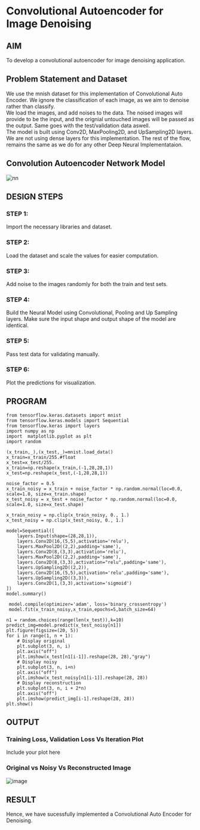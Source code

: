 # Convolutional Autoencoder for Image Denoising

## AIM

To develop a convolutional autoencoder for image denoising application.

## Problem Statement and Dataset
We use the mnish dataset for this implementation of Convolutional Auto Encoder. We ignore the classification of each image, as we aim to denoise rather than classify.
<br>We load the images, and add noises to the data. The noised images will provide to be the input, and the orignial untouched images will be passed as the output. 
Same goes with the test/validation data aswell.
<br>The model is built using Conv2D, MaxPooling2D, and UpSampling2D layers. We are not using dense layers for this implementation. 
The rest of the flow, remains the same as we do for any other Deep Neural Implementataion.

## Convolution Autoencoder Network Model

![nn](https://user-images.githubusercontent.com/65499285/200237286-29f2220e-c59c-4951-bf6f-3b353fd420ac.svg)

## DESIGN STEPS

### STEP 1:
Import the necessary libraries and dataset.

### STEP 2:
Load the dataset and scale the values for easier computation.

### STEP 3:
Add noise to the images randomly for both the train and test sets.

### STEP 4:
Build the Neural Model using Convolutional, Pooling and Up Sampling layers. Make sure the input shape and output shape of the model are identical.

### STEP 5:
Pass test data for validating manually. 

### STEP 6: 
Plot the predictions for visualization.

## PROGRAM

```python3
from tensorflow.keras.datasets import mnist
from tensorflow.keras.models import Sequential
from tensorflow.keras import layers
import numpy as np
import  matplotlib.pyplot as plt
import random
```
```python3
(x_train,_),(x_test,_)=mnist.load_data()
x_train=x_train/255.#float
x_test=x_test/255.
x_train=np.reshape(x_train,(-1,28,28,1))
x_test=np.reshape(x_test,(-1,28,28,1))
```
```python3
noise_factor = 0.5
x_train_noisy = x_train + noise_factor * np.random.normal(loc=0.0, scale=1.0, size=x_train.shape) 
x_test_noisy = x_test + noise_factor * np.random.normal(loc=0.0, scale=1.0, size=x_test.shape) 

x_train_noisy = np.clip(x_train_noisy, 0., 1.)
x_test_noisy = np.clip(x_test_noisy, 0., 1.)
```
```python3
model=Sequential([
    layers.Input(shape=(28,28,1)),
    layers.Conv2D(16,(5,5),activation='relu'),
    layers.MaxPool2D((2,2),padding='same'),
    layers.Conv2D(8,(3,3),activation='relu'),
    layers.MaxPool2D((2,2),padding='same'),
    layers.Conv2D(8,(3,3),activation="relu",padding='same'),
    layers.UpSampling2D((2,2)),
    layers.Conv2D(16,(5,5),activation='relu',padding='same'),
    layers.UpSampling2D((3,3)),
    layers.Conv2D(1,(3,3),activation='sigmoid')
])
model.summary()
```
```python3
 model.compile(optimizer='adam', loss='binary_crossentropy')
 model.fit(x_train_noisy,x_train,epochs=5,batch_size=64)
```
```python3
n1 = random.choices(range(len(x_test)),k=10)
predict_img=model.predict(x_test_noisy[n1])
plt.figure(figsize=(20, 5))
for i in range(1, n + 1):
    # Display original
    plt.subplot(3, n, i)
    plt.axis("off")
    plt.imshow(x_test[n1[i-1]].reshape(28, 28),"gray")
    # Display noisy
    plt.subplot(3, n, i+n)
    plt.axis("off")
    plt.imshow(x_test_noisy[n1[i-1]].reshape(28, 28))
    # Display reconstruction
    plt.subplot(3, n, i + 2*n)
    plt.axis("off")
    plt.imshow(predict_img[i-1].reshape(28, 28))    
plt.show()
```

## OUTPUT

### Training Loss, Validation Loss Vs Iteration Plot

Include your plot here

### Original vs Noisy Vs Reconstructed Image

![image](https://user-images.githubusercontent.com/65499285/200238208-81b7ba36-86b2-46f5-9d33-604ae7437534.png)

## RESULT
Hence, we have sucessfully implemented a Convolutional Auto Encoder for Denoising.
